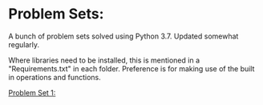 # Problem Sets:

A bunch of problem sets solved using Python 3.7. Updated somewhat regularly.

Where libraries need to be installed, this is mentioned in a "Requirements.txt" in each folder. Preference is for making use of the built in operations and functions.

[Problem Set 1:](https://github.com/RobinsonLuzo/Problem-Sets/tree/main/Problem%20Set%201)